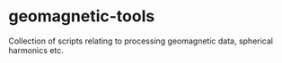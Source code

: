 # geomagnetic-tools
Collection of scripts relating to processing geomagnetic data, spherical harmonics etc.
